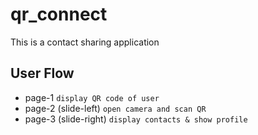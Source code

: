 # qr_connect
This is a contact sharing application

## User Flow
- page-1 `display QR code of user`
- page-2 (slide-left) `open camera and scan QR`
- page-3 (slide-right) `display contacts & show profile`
